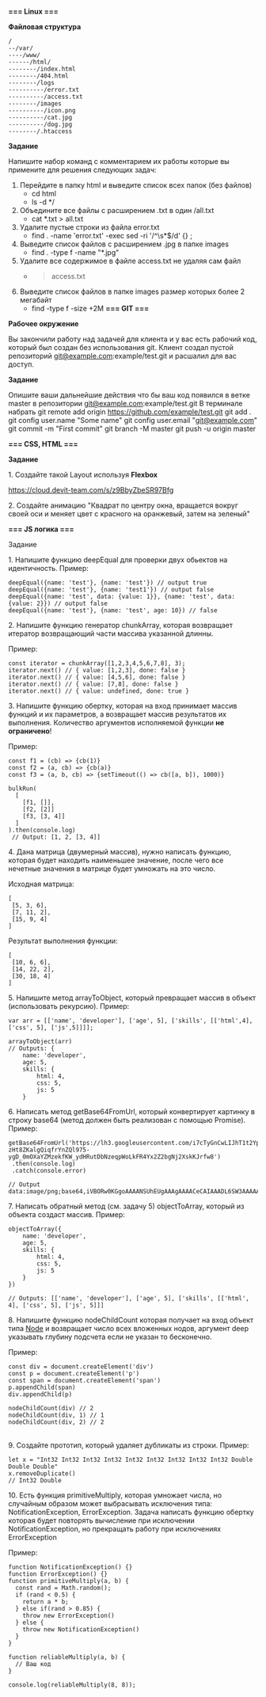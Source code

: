 **=== Linux ===**

**Файловая структура**

```
/
--/var/
----/www/
------/html/
--------/index.html
--------/404.html
--------/logs
----------/error.txt
----------/access.txt
--------/images
----------/icon.png
----------/cat.jpg
----------/dog.jpg
--------/.htaccess
```

**Задание**

Напишите набор команд с комментарием их работы которые вы примените для решения следующих задач:

1. Перейдите в папку html и выведите список всех папок (без файлов) 
    - cd html
    - ls -d */
2. Объедините все файлы с расширением .txt в один /all.txt
    - cat *.txt > all.txt
3. Удалите пустые строки из файла error.txt
    - find . -name 'error.txt' -exec sed -ri '/^\s*$/d' {} \;
4. Выведите список файлов с расширением .jpg в папке images
    - find . -type f -name "*.jpg" 
5. Удалите все содержимое в файле access.txt не удаляя сам файл
    - > access.txt 
6. Выведите список файлов в папке images размер которых более 2 мегабайт
     - find -type f -size +2M
**=== GIT ===**

**Рабочее окружение**

Вы закончили работу над задачей для клиента и у вас есть рабочий код, который был создан без использования git. Клиент создал пустой репозиторий [git@example.com](mailto:git@example.com):example/test.git и расшалил для вас доступ.

**Задание**

Опишите ваши дальнейшие действия что бы ваш код появился в ветке master в репозитории [git@example.com](mailto:git@example.com):example/test.git
В терминале набрать
git remote add origin https://github.com/example/test.git
git add .
git config user.name "Some name"
git config user.email "git@example.com"
git commit -m "First commit"
git branch -M master
git push -u origin master

**=== CSS, HTML ===**

**Задание**

1\. Создайте такой Layout используя **Flexbox**

<https://cloud.devit-team.com/s/z9BbyZbeSR97Bfg>

2\. Создайте анимацию "Квадрат по центру окна, вращается вокруг своей оси и меняет цвет с красного на оранжевый, затем на зеленый"

**=== JS логика ===**

Задание

1\. Напишите функцию deepEqual для проверки двух обьектов на идентичность. Пример:

```
deepEqual({name: 'test'}, {name: 'test'}) // output true
deepEqual({name: 'test'}, {name: 'test1'}) // output false
deepEqual({name: 'test', data: {value: 1}}, {name: 'test', data: {value: 2}}) // output false
deepEqual({name: 'test'}, {name: 'test', age: 10}) // false
```

2\. Напишите функцию генератор chunkArray, которая возвращает итератор возвращающий части массива указанной длинны.

Пример:

```
const iterator = chunkArray([1,2,3,4,5,6,7,8], 3);
iterator.next() // { value: [1,2,3], done: false }
iterator.next() // { value: [4,5,6], done: false }
iterator.next() // { value: [7,8], done: false }
iterator.next() // { value: undefined, done: true }
```

3\. Напишите функцию обертку, которая на вход принимает массив функций и их параметров, а возвращает массив результатов их выполнения. Количество аргументов исполняемой функции **не ограничено**!

Пример:

```
const f1 = (cb) => {cb(1)}
const f2 = (a, cb) => {cb(a)}
const f3 = (a, b, cb) => {setTimeout(() => cb([a, b]), 1000)}

bulkRun(
  [
    [f1, []],
    [f2, [2]]
    [f3, [3, 4]]
  ]
).then(console.log)
 // Output: [1, 2, [3, 4]]
```

4\. Дана матрица (двумерный массив), нужно написать функцию, которая будет находить наименьшее значение, после чего все нечетные значения в матрице будет умножать на это число.

Исходная матрица:

```
[
 [5, 3, 6], 
 [7, 11, 2],
 [15, 9, 4]
]
```

Результат выполнения функции:

```
[
 [10, 6, 6],
 [14, 22, 2],
 [30, 18, 4]
]
```

5\. Напишите метод arrayToObject, который превращает массив в объект (использовать рекурсию). Пример:

```
var arr = [['name', 'developer'], ['age', 5], ['skills', [['html',4], ['css', 5], ['js',5]]]];

arrayToObject(arr)
// Outputs: {
	name: 'developer',
	age: 5,
	skills: {
		html: 4,
		css: 5,
		js: 5
	}
```

6\. Написать метод getBase64FromUrl, который конвертирует картинку в строку base64 (метод должен быть реализован с помощью Promise). Пример:

```
getBase64FromUrl('https://lh3.googleusercontent.com/i7cTyGnCwLIJhT1t2YpLW-zHt8ZKalgQiqfrYnZQl975-ygD_0mOXaYZMzekfKW_ydHRutDbNzeqpWoLkFR4Yx2Z2bgNj2XskKJrfw8')
 .then(console.log)
 .catch(console.error)

// Output
data:image/png;base64,iVBORw0KGgoAAAANSUhEUgAAAgAAAACeCAIAAADL6SW3AAAAA3NCSVQICAjb4U/gAAAMGElEQVR4nO3dfZBdZX3A8d...
```

7\. Написать обратный метод (см. задачу 5) objectToArray, который из объекта создаст массив. Пример:

```
objectToArray({
	name: 'developer',
	age: 5,
	skills: {
		html: 4,
		css: 5,
		js: 5
	}
})

// Outputs: [['name', 'developer'], ['age', 5], ['skills', [['html', 4], ['css', 5], ['js', 5]]]
```

8\. Напишите функцию nodeChildCount которая получает на вход объект типа [Node](https://developer.mozilla.org/ru/docs/Web/API/Node) и возвращает число всех вложенных нодов, аргумент deep указывать глубину подсчета если не указан то бесконечно.

Пример:

```
const div = document.createElement('div')
const p = document.createElement('p')
const span = document.createElement('span')
p.appendChild(span)
div.appendChild(p)

nodeChildCount(div) // 2
nodeChildCount(div, 1) // 1
nodeChildCount(div, 2) // 2
```

\
9\. Создайте прототип, который удаляет дубликаты из строки. Пример:

```
let x = "Int32 Int32 Int32 Int32 Int32 Int32 Int32 Int32 Int32 Double Double Double"
x.removeDuplicate() 
// Int32 Double
```

10\. Есть функция primitiveMultiply, которая умножает числа, но случайным образом может выбрасывать исключения типа: NotificationException, ErrorException. Задача написать функцию обертку которая будет повторять вычисление при исключении NotificationException, но прекращать работу при исключениях ErrorException

Пример:

```
function NotificationException() {}
function ErrorException() {}
function primitiveMultiply(a, b) {
  const rand = Math.random();
  if (rand < 0.5) {
    return a * b;
  } else if(rand > 0.85) {
    throw new ErrorException()
  } else {
    throw new NotificationException()
  }
}

function reliableMultiply(a, b) {
  // Ваш код
}

console.log(reliableMultiply(8, 8));
```